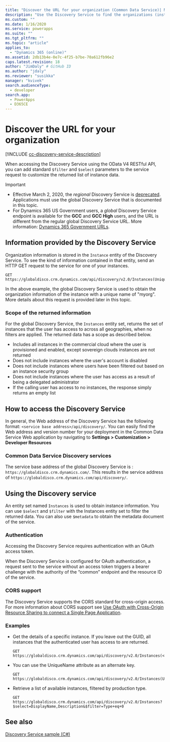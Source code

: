 ```yaml
---
title: "Discover the URL for your organization (Common Data Service)| Microsoft Docs"
description: "Use the Discovery Service to find the organizations (instances) that the logged-on user belongs to"
ms.custom: ""
ms.date: 1/16/2020
ms.service: powerapps
ms.suite: ""
ms.tgt_pltfrm: ""
ms.topic: "article"
applies_to: 
  - "Dynamics 365 (online)"
ms.assetid: 2db13b4e-0e7c-4f25-b7be-70a612fb96e2
caps.latest.revision: 18
author: "JimDaly" # GitHub ID
ms.author: "jdaly"
ms.reviewer: "susikka"
manager: "kvivek"
search.audienceType: 
  - developer
search.app: 
  - PowerApps
  - D365CE
---
```

# Discover the URL for your organization

[!INCLUDE [cc-discovery-service-description](../includes/cc-discovery-service-description.md)]

When accessing the Discovery Service using the OData V4 RESTful API, you can add standard `$filter` and `$select` parameters to the service request to customize the returned list of instance data.

> [!IMPORTANT]
> - Effective March 2, 2020, the *regional* Discovery Service is [deprecated](/power-platform/important-changes-coming#regional-discovery-service-is-deprecated). Applications must use the global Discovery Service that is documented in this topic.  
> - For Dynamics 365 US Government users, a *global* Discovery Service endpoint is available for the **GCC** and **GCC High** users, and the URL is different from the regular global Discovery Service URL. More information: [Dynamics 365 Government URLs](https://docs.microsoft.com/dynamics365/customer-engagement/admin/government/microsoft-dynamics-365-government#dynamics-365-us-government-urls).

  
## Information provided by the Discovery Service 
 
Organization information is stored in the `Instance` entity of the Discovery Service.  To see the kind of information contained in that entity, send an HTTP GET request to the service for one of your instances.  
  
```http  
GET https://globaldisco.crm.dynamics.com/api/discovery/v2.0/Instances(UniqueName='myorg')  
```  
  
In the above example, the global Discovery Service is used to obtain the organization information of the instance with a unique name of "myorg". More details about this request is provided later in this topic.  

### Scope of the returned information

For the global Discovery Service, the `Instances` entity set, returns the set of instances that the user has access to across all geographies, when no filters are applied.   The returned data has a scope as described below.  
  
-   Includes all instances in the commercial cloud where the user is provisioned and enabled, except sovereign clouds instances are not returned
-   Does not  include instances where the user's account is disabled
-   Does not include instances where users have been filtered out based on an instance security group
-   Does not include instances where the user has access as a result of being a delegated administrator
-   If the calling user has access to no instances, the response simply returns an empty list

## How to access the Discovery Service

In general, the Web address of the Discovery Service has the following format: `<service base address>/api/discovery/`.  You can easily find the Web address and version number for your deployment in the Common Data Service Web application by navigating to **Settings > Customization > Developer Resources**  
  
### Common Data Service Discovery services  

The service base address of the global Discovery Service is : `https://globaldisco.crm.dynamics.com/`. This results in the service address of `https://globaldisco.crm.dynamics.com/api/discovery/`.  
  
## Using the Discovery service  

An entity set named `Instances` is used to obtain instance information. You can use `$select` and `$filter` with the Instances entity set to filter the returned data. You can also use `$metadata` to obtain the metadata document of the service.  
  
### Authentication

Accessing the Discovery Service requires authentication with an OAuth access token.

When the Discovery Service is configured for OAuth authentication, a request sent to the service without an access token triggers a bearer challenge with the authority of the “common” endpoint and the resource ID of the service.

### CORS support

The Discovery Service supports the CORS standard for cross-origin access. For more information about CORS support see [Use OAuth with Cross-Origin Resource Sharing  to connect a Single Page Application](../oauth-cross-origin-resource-sharing-connect-single-page-application.md).  
  
### Examples  
  
-   Get the details of a specific instance. If you leave out the GUID, all instances that the authenticated user has access to are returned.  
  
    ```http      
    GET https://globaldisco.crm.dynamics.com/api/discovery/v2.0/Instances(<guid>)
    ```  
  
-   You can use the UniqueName attribute as an alternate key.  
  
    ```http  
    GET https://globaldisco.crm.dynamics.com/api/discovery/v2.0/Instances(UniqueName='myorg')  
    ```  
  
-   Retrieve a list of available instances, filtered by production type.  
  
    ```http  
    GET https://globaldisco.crm.dynamics.com/api/discovery/v2.0/Instances?$select=DisplayName,Description&$filter=Type+eq+0   
    ```  
  
## See also

[Discovery Service sample (C#)](samples/global-discovery-service-csharp.md)

